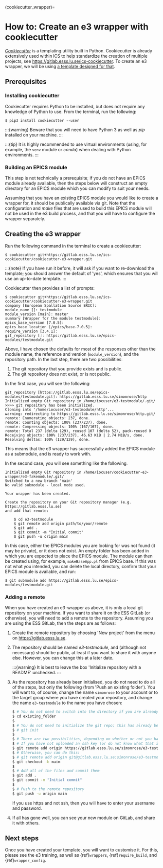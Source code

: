 (cookiecutter_wrapper)=

# How to: Create an e3 wrapper with cookiecutter

*[Cookiecutter](https://github.com/cookiecutter/cookiecutter)* is a templating
utility built in Python. Cookiecutter is already extensively used within ICS to
help standardize the creation of multiple projects, see
<https://gitlab.esss.lu.se/ics-cookiecutter>. To create an e3 wrapper, we will
be using [a template designed for
that](https://gitlab.esss.lu.se/ics-cookiecutter/cookiecutter-e3-wrapper).

## Prerequisites

### Installing cookiecutter

Cookiecutter requires Python to be installed, but does not require any knowledge
of Python to use. From the terminal, run the following:

```console
$ pip3 install cookiecutter --user
```

:::{warning}
Beware that you will need to have Python 3 as well as *pip* installed on your machine.
:::

:::{tip}
It is highly recommended to use virtual environments (using, for example, the
`venv` module or *conda*) when dealing with Python environments.
:::

### Building an EPICS module

This step is not technically a prerequisite; if you do not have an EPICS module
already available, then the steps below will construct an empty directory for an
EPICS module which you can modify to suit your needs.

Assuming that you have an existing EPICS module you would like to create a
wrapper for, it should be publically available via git. Note that the configuration
and *make* files that are used to build this EPICS module will not be used in the
e3 build process, and that you will have to configure the wrapper separately.

## Creating the e3 wrapper

Run the following command in the terminal to create a cookiecutter:

```console
$ cookiecutter git+https://gitlab.esss.lu.se/ics-cookiecutter/cookiecutter-e3-wrapper.git
```

:::{note}
If you have run it before, it will ask if you want to re-download the template;
you should answer the default of 'yes', which ensures that you will use an
up-to-date template.
:::

Cookiecutter then provides a list of prompts:

```console
$ cookiecutter git+https://gitlab.esss.lu.se/ics-cookiecutter/cookiecutter-e3-wrapper.git
company [European Spallation Source ERIC]:
module_name []: testmodule
module_version [main]: master
summary [Wrapper for the module testmodule]:
epics_base_version [7.0.5]:
epics_base_location [/epics/base-7.0.5]:
require_version [3.4.1]:
git_repository []: https://gitlab.esss.lu.se/epics-modules/testmodule.git
```

Above, I have chosen the defaults for most of the responses other than the
module name, the reference and version (`module_version`), and the repository path.
In the last step, there are two possibilities:

1. The git repository that you provide exists and is public.
2. The git repository does not exist, or is not public.

In the first case, you will see the following:

```text
git_repository [https://gitlab.esss.lu.se/epics-modules/testmodule.git]: https://gitlab.esss.lu.se/simonrose/http
Initialized empty Git repository in /home/iocuser/e3-testmodule/.git/
>>>> git repository has been initialized.
Cloning into '/home/iocuser/e3-testmodule/http'...
warning: redirecting to https://gitlab.esss.lu.se/simonrose/http.git/
remote: Enumerating objects: 237, done.
remote: Counting objects: 100% (237/237), done.
remote: Compressing objects: 100% (167/167), done.
remote: Total 237 (delta 129), reused 107 (delta 52), pack-reused 0
Receiving objects: 100% (237/237), 46.63 KiB | 2.74 MiB/s, done.
Resolving deltas: 100% (129/129), done.
```

This means that the e3 wrapper has successfully added the EPICS module as a
submodule, and is ready to work with.

In the second case, you will see something like the following.

```text
Initialized empty Git repository in /home/iocuser/cookiecutter-e3-wrapper/e3-fakemodule/.git/
Switched to a new branch 'main'
No valid submodule - local mode used.

Your wrapper has been created.

Create the repository on your Git repository manager (e.g. https://gitlab.esss.lu.se)
and add that remote:

    $ cd e3-testmodule
    $ git remote add origin path/to/your/remote
    $ git add .
    $ git commit -m "Initial commit"
    $ git push -u origin main

```

In this case, either the EPICS modules you are looking for was not found (it may
be private), or it does not exist. An empty folder has been added in which
you are expected to place the EPICS module. The module can then be created using,
for example, `makeBaseApp.pl` from EPICS base. If this was not what you intended,
you can delete the local directory, confirm that your EPICS module is available,
and run:

```console
$ git submodule add https://gitlab.esss.lu.se/epics-modules/testmodule.git
```

### Adding a remote

When you have created an e3-wrapper as above, it is only a local git repository
on your machine. If you want to share it on the ESS GitLab (or otherwise), you
will need to add a remote to the repository. Assuming you are using the ESS
GitLab, then the steps are as follows:

1. Create the remote repository by choosing 'New project' from the menu on <https://gitlab.esss.lu.se>.

2. The repository should be named *e3-testmodule*, and (although not necessary)
   should be public, at least if you want to share it with anyone else. However,
   you can change this at a later date.

   :::{warning}
   It is best to leave the box 'Initialize repository with a README' unchecked.
   :::

3. As the repository has already been initialised, you do not need to do all of
   the steps, but only the following (from 'Push an existing folder'). You will
   want to, of course, change the name `simonrose` to your account or to the
   target group where you have created your repository, and change the name
   `e3-testmodule` to the name you have chosen:

   ```bash
   $ # You do not need to switch into the directory if you are already there
   $ cd existing_folder
   $
   $ # You do not need to initialize the git repo; this has already been done
   $ # git init
   $
   $ # There are two possibilities, depending on whether or not you have uploaded an SSH key to GitLab:
   $ # If you have not uploaded an ssh key (or do not know what that is), do the following:
   $ git remote add origin https://gitlab.esss.lu.se/simonrose/e3-testmodule.git
   $ # Otherwise, you can do this:
   $ # git remote add origin git@gitlab.esss.lu.se:simonrose/e3-testmodule.git
   $ git checkout -b main
   $
   $ # Add all of the files and commit them
   $ git add .
   $ git commit -m "Initial commit"
   $
   $ # Push to the remote repository
   $ git push -u origin main
   ```

   If you use https and not ssh, then you will have to enter your username and password.

4. If all has gone well, you can see your new module on GitLab, and share it
   with others.

## Next steps

Once you have created your template, you will want to customise it. For this,
please see the e3 training, as well as {ref}`wrappers`, {ref}`require_build`,
and {ref}`wrapper_config`.
